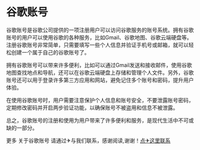 # 谷歌账号

谷歌账号是谷歌公司提供的一项注册用户可以访问谷歌服务的账号系统。拥有谷歌账号的用户可以使用谷歌的各种服务，比如Gmail、谷歌地图、谷歌云端硬盘等。注册谷歌账号非常简单，只需要填写一些个人信息并验证手机号或邮箱，就可以轻松创建一个属于自己的谷歌账号了。

拥有谷歌账号可以带来许多便利，比如可以通过Gmail发送和接收邮件，使用谷歌地图查找地点和导航，还可以在谷歌云端硬盘上存储和管理个人文件。另外，谷歌账号还可以用于登录许多第三方应用和网站，避免记住多个账号和密码，提升用户体验。

在使用谷歌账号时，用户需要注意保护个人信息和账号安全，不要泄露账号密码，定期修改密码并开启两步验证功能，以确保账号不被盗用和信息不被泄露。

总之，谷歌账号的注册和使用为用户带来了许多便利和服务，是现代生活中不可或缺的一部分。

更多 关于谷歌账号 请通过✈与我们联系，感谢阅读,谢谢！[点✈这里联系](https://ss.k02.cc)